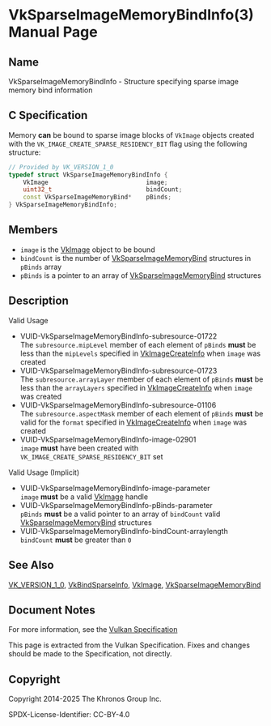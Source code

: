 # VkSparseImageMemoryBindInfo(3) Manual Page

## Name

VkSparseImageMemoryBindInfo - Structure specifying sparse image memory bind information



## [](#_c_specification)C Specification

Memory **can** be bound to sparse image blocks of `VkImage` objects created with the `VK_IMAGE_CREATE_SPARSE_RESIDENCY_BIT` flag using the following structure:

```c++
// Provided by VK_VERSION_1_0
typedef struct VkSparseImageMemoryBindInfo {
    VkImage                           image;
    uint32_t                          bindCount;
    const VkSparseImageMemoryBind*    pBinds;
} VkSparseImageMemoryBindInfo;
```

## [](#_members)Members

- `image` is the [VkImage](https://registry.khronos.org/vulkan/specs/latest/man/html/VkImage.html) object to be bound
- `bindCount` is the number of [VkSparseImageMemoryBind](https://registry.khronos.org/vulkan/specs/latest/man/html/VkSparseImageMemoryBind.html) structures in `pBinds` array
- `pBinds` is a pointer to an array of [VkSparseImageMemoryBind](https://registry.khronos.org/vulkan/specs/latest/man/html/VkSparseImageMemoryBind.html) structures

## [](#_description)Description

Valid Usage

- [](#VUID-VkSparseImageMemoryBindInfo-subresource-01722)VUID-VkSparseImageMemoryBindInfo-subresource-01722  
  The `subresource.mipLevel` member of each element of `pBinds` **must** be less than the `mipLevels` specified in [VkImageCreateInfo](https://registry.khronos.org/vulkan/specs/latest/man/html/VkImageCreateInfo.html) when `image` was created
- [](#VUID-VkSparseImageMemoryBindInfo-subresource-01723)VUID-VkSparseImageMemoryBindInfo-subresource-01723  
  The `subresource.arrayLayer` member of each element of `pBinds` **must** be less than the `arrayLayers` specified in [VkImageCreateInfo](https://registry.khronos.org/vulkan/specs/latest/man/html/VkImageCreateInfo.html) when `image` was created
- [](#VUID-VkSparseImageMemoryBindInfo-subresource-01106)VUID-VkSparseImageMemoryBindInfo-subresource-01106  
  The `subresource.aspectMask` member of each element of `pBinds` **must** be valid for the `format` specified in [VkImageCreateInfo](https://registry.khronos.org/vulkan/specs/latest/man/html/VkImageCreateInfo.html) when `image` was created
- [](#VUID-VkSparseImageMemoryBindInfo-image-02901)VUID-VkSparseImageMemoryBindInfo-image-02901  
  `image` **must** have been created with `VK_IMAGE_CREATE_SPARSE_RESIDENCY_BIT` set

Valid Usage (Implicit)

- [](#VUID-VkSparseImageMemoryBindInfo-image-parameter)VUID-VkSparseImageMemoryBindInfo-image-parameter  
  `image` **must** be a valid [VkImage](https://registry.khronos.org/vulkan/specs/latest/man/html/VkImage.html) handle
- [](#VUID-VkSparseImageMemoryBindInfo-pBinds-parameter)VUID-VkSparseImageMemoryBindInfo-pBinds-parameter  
  `pBinds` **must** be a valid pointer to an array of `bindCount` valid [VkSparseImageMemoryBind](https://registry.khronos.org/vulkan/specs/latest/man/html/VkSparseImageMemoryBind.html) structures
- [](#VUID-VkSparseImageMemoryBindInfo-bindCount-arraylength)VUID-VkSparseImageMemoryBindInfo-bindCount-arraylength  
  `bindCount` **must** be greater than `0`

## [](#_see_also)See Also

[VK\_VERSION\_1\_0](https://registry.khronos.org/vulkan/specs/latest/man/html/VK_VERSION_1_0.html), [VkBindSparseInfo](https://registry.khronos.org/vulkan/specs/latest/man/html/VkBindSparseInfo.html), [VkImage](https://registry.khronos.org/vulkan/specs/latest/man/html/VkImage.html), [VkSparseImageMemoryBind](https://registry.khronos.org/vulkan/specs/latest/man/html/VkSparseImageMemoryBind.html)

## [](#_document_notes)Document Notes

For more information, see the [Vulkan Specification](https://registry.khronos.org/vulkan/specs/latest/html/vkspec.html#VkSparseImageMemoryBindInfo)

This page is extracted from the Vulkan Specification. Fixes and changes should be made to the Specification, not directly.

## [](#_copyright)Copyright

Copyright 2014-2025 The Khronos Group Inc.

SPDX-License-Identifier: CC-BY-4.0
